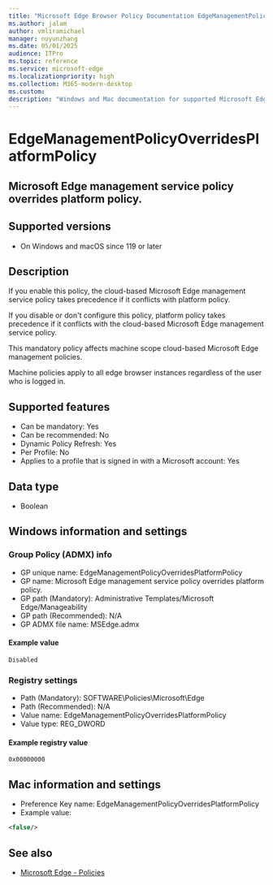 ```yaml
---
title: "Microsoft Edge Browser Policy Documentation EdgeManagementPolicyOverridesPlatformPolicy"
ms.author: jalam
author: vmliramichael
manager: nuyunzhang
ms.date: 05/01/2025
audience: ITPro
ms.topic: reference
ms.service: microsoft-edge
ms.localizationpriority: high
ms.collection: M365-modern-desktop
ms.custom:
description: "Windows and Mac documentation for supported Microsoft Edge Browser policy: Microsoft Edge management service policy overrides platform policy."
---
```


<!--THIS FILE IS AUTOMATICALLY GENERATED. MANUAL CHANGES WILL BE OVERWRITTEN.-->
<!--Please contact the Microsoft Edge Manageability team with any questions.-->

# EdgeManagementPolicyOverridesPlatformPolicy

## Microsoft Edge management service policy overrides platform policy.


## Supported versions

- On Windows and macOS since 119 or later

## Description

If you enable this policy, the cloud-based Microsoft Edge management service policy takes precedence if it conflicts with platform policy.

If you disable or don't configure this policy, platform policy takes precedence if it conflicts with the cloud-based Microsoft Edge management service policy.

This mandatory policy affects machine scope cloud-based Microsoft Edge management policies.

Machine policies apply to all edge browser instances regardless of the user who is logged in.

## Supported features

- Can be mandatory: Yes
- Can be recommended: No
- Dynamic Policy Refresh: Yes
- Per Profile: No
- Applies to a profile that is signed in with a Microsoft account: Yes

## Data type

- Boolean

## Windows information and settings

### Group Policy (ADMX) info

- GP unique name: EdgeManagementPolicyOverridesPlatformPolicy
- GP name: Microsoft Edge management service policy overrides platform policy.
- GP path (Mandatory): Administrative Templates/Microsoft Edge/Manageability
- GP path (Recommended): N/A
- GP ADMX file name: MSEdge.admx

#### Example value

```
Disabled
```

### Registry settings

- Path (Mandatory): SOFTWARE\Policies\Microsoft\Edge
- Path (Recommended): N/A
- Value name: EdgeManagementPolicyOverridesPlatformPolicy
- Value type: REG_DWORD

#### Example registry value

```
0x00000000
```


## Mac information and settings

- Preference Key name: EdgeManagementPolicyOverridesPlatformPolicy
- Example value:

```xml
<false/>
```

## See also
- [Microsoft Edge - Policies](../microsoft-edge-policies.md)

